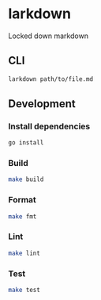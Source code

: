 # larkdown

Locked down markdown

## CLI

```bash
larkdown path/to/file.md
```

## Development

### Install dependencies

```bash
go install
```

### Build

```bash
make build
```

### Format

```bash
make fmt
```

### Lint

```bash
make lint
```

### Test

```bash
make test
```
